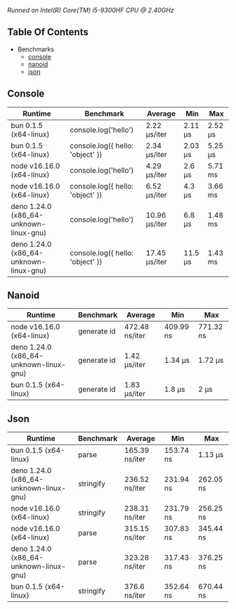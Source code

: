 *Runned on Intel(R) Core(TM) i5-9300HF CPU @ 2.40GHz*

## Table Of Contents

- Benchmarks
   - [console](#console)
   - [nanoid](#nanoid)
   - [json](#json)

## Console
| Runtime                                | Benchmark                        | Average       | Min     | Max     |
| -------------------------------------- | -------------------------------- | ------------- | ------- | ------- |
| bun 0.1.5 (x64-linux)                  | console.log('hello')             | 2.22 µs/iter  | 2.11 µs | 2.52 µs |
| bun 0.1.5 (x64-linux)                  | console.log({ hello: 'object' }) | 2.34 µs/iter  | 2.03 µs | 5.25 µs |
| node v16.16.0 (x64-linux)              | console.log('hello')             | 4.29 µs/iter  | 2.6 µs  | 5.71 ms |
| node v16.16.0 (x64-linux)              | console.log({ hello: 'object' }) | 6.52 µs/iter  | 4.3 µs  | 3.66 ms |
| deno 1.24.0 (x86_64-unknown-linux-gnu) | console.log('hello')             | 10.96 µs/iter | 6.8 µs  | 1.48 ms |
| deno 1.24.0 (x86_64-unknown-linux-gnu) | console.log({ hello: 'object' }) | 17.45 µs/iter | 11.5 µs | 1.43 ms |

## Nanoid
| Runtime                                | Benchmark   | Average        | Min       | Max       |
| -------------------------------------- | ----------- | -------------- | --------- | --------- |
| node v16.16.0 (x64-linux)              | generate id | 472.48 ns/iter | 409.99 ns | 771.32 ns |
| deno 1.24.0 (x86_64-unknown-linux-gnu) | generate id | 1.42 µs/iter   | 1.34 µs   | 1.72 µs   |
| bun 0.1.5 (x64-linux)                  | generate id | 1.83 µs/iter   | 1.8 µs    | 2 µs      |

## Json
| Runtime                                | Benchmark | Average        | Min       | Max       |
| -------------------------------------- | --------- | -------------- | --------- | --------- |
| bun 0.1.5 (x64-linux)                  | parse     | 165.39 ns/iter | 153.74 ns | 1.13 µs   |
| deno 1.24.0 (x86_64-unknown-linux-gnu) | stringify | 236.52 ns/iter | 231.94 ns | 262.05 ns |
| node v16.16.0 (x64-linux)              | stringify | 238.31 ns/iter | 231.79 ns | 256.25 ns |
| node v16.16.0 (x64-linux)              | parse     | 315.15 ns/iter | 307.83 ns | 345.44 ns |
| deno 1.24.0 (x86_64-unknown-linux-gnu) | parse     | 323.28 ns/iter | 317.43 ns | 376.25 ns |
| bun 0.1.5 (x64-linux)                  | stringify | 376.6 ns/iter  | 352.64 ns | 670.44 ns |

